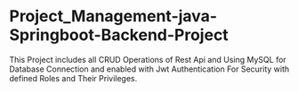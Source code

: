 # Project_Management-java-Springboot-Backend-Project
This Project includes all CRUD Operations of Rest Api and Using MySQL for Database Connection and enabled with Jwt Authentication For Security with defined Roles and Their Privileges.
